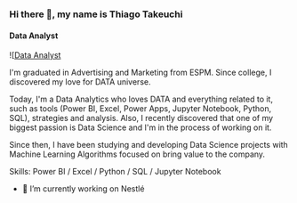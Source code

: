 ### Hi there 👋, my name is Thiago Takeuchi
#### Data Analyst
![[Data Analyst](https://arturssmirnovs.github.io/github-profile-readme-generator/images/banner.png](https://github.com/ThiagoTak/Thiago_Takeuchi/blob/main/Thiago%20Takeuchi.png))

I'm graduated in Advertising and Marketing from ESPM. Since college, I discovered my love for DATA universe.

Today, I'm a Data Analytics who loves DATA and everything related to it, such as tools (Power BI, Excel, Power Apps, Jupyter Notebook, Python, SQL), strategies and analysis. Also, I recently discovered that one of my biggest passion is Data Science and I'm in the process of working on it. 

Since then, I have been studying and developing Data Science projects with Machine Learning Algorithms focused on bring value to the company.

Skills: Power BI / Excel / Python / SQL / Jupyter Notebook

- 🔭 I’m currently working on Nestlé 





